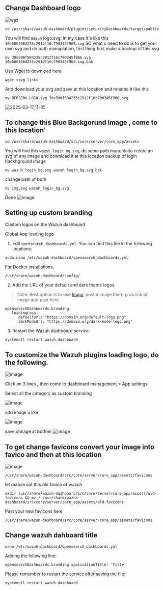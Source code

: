## Change Dashboard logo


![waz](https://github.com/user-attachments/assets/e3b60358-9e12-49d6-899d-9e4cd32a6c65)

```
cd /usr/share/wazuh-dashboard/plugins/securityDashboards/target/public
```
You will find `Wazuh` logo.svg. In my case it's like this `30e500f584235c2912f16c790345f966.svg`
SO what u need to do is to get your own svg and do path manuplation, first thing first make a backup of this svg
```
mv 30e500f584235c2912f16c790345f966.svg 30e500f584235c2912f16c790345f966.svg.bak
```
Use Wget to download here
```
wget <svg link>
```
And download your svg and save at this location and rename it like this
```
mv BERSERK-LOGO.svg 30e500f584235c2912f16c790345f966.svg
```
![2025-03-17_11-35](https://github.com/user-attachments/assets/87361985-3f81-4552-9e12-53eb5435f995)

## To change this Blue Backgorund Image , come to this location'
```
cd /usr/share/wazuh-dashboard/src/core/server/core_app/assets
```
You will find this `wazuh_login_bg.svg`, do same path manuplatio
create an svg of any image and download it at this location
backup of login backhground image
```
mv wazuh_login_bg.svg wazuh_login_bg.svg.bak
```
change path of both
```
mv img.svg wazuh_login_bg.svg
```
Done
![image](https://github.com/user-attachments/assets/1d8a68dd-c89c-443e-a823-641046e1620e)


## Setting up custom branding

Custom logos on the Wazuh dashboard

Global App loading logo

1. Edit `opensearch_dashboards.yml`. You can find this file in the following locations:
```
sudo nano /etc/wazuh-dashboard/opensearch_dashboards.yml
```
For Docker installations.
```
/usr/share/wazuh-dashboard/config/
```

2. Add the URL of your default and dark theme logos.

> Note: Best option is to use [Imgur](https://imgur.com/). post a image there grab link of image and past here
```
opensearchDashboards.branding:
   loadingLogo:
      defaultUrl: "https://domain.org/default-logo.png"
      darkModeUrl: "https://domain.org/dark-mode-logo.png"
```

3. Restart the Wazuh dashboard service:

```
systemctl restart wazuh-dashboard
```

## To customize the Wazuh plugins loading logo, do the following.

![image](https://github.com/user-attachments/assets/c13e1781-28b3-4bef-8a55-d6a50f24c812)

Click on 3 lines , then come to dashboard management > App settings


Select all the category as custom branding

![image](https://github.com/user-attachments/assets/68e54785-abca-42be-b81a-9df9cb29fe48)

add image u like

![image](https://github.com/user-attachments/assets/f0f335ac-60e5-407e-9af2-975af1f37106)

save chnage at bottom 
![image](https://github.com/user-attachments/assets/d455ec83-5327-4cf7-b61e-4d710d3a7297)



## To get change favicons convert your image into favico and then at this location
![image](https://github.com/user-attachments/assets/fcfdc052-f941-4029-a857-931cbb100970)

```
/usr/share/wazuh-dashboard/src/core/server/core_app/assets/favicons
```
let maove out this old favico of wazuh
```
mkdir /usr/share/wazuh-dashboard/src/core/server/core_app/assets/old-favicons && mv * /usr/share/wazuh-dashboard/src/core/server/core_app/assets/old-favicons
```

Past your new favicons here
```
/usr/share/wazuh-dashboard/src/core/server/core_app/assets/favicons
```

<!--
opensearchDashboards.branding:
   loadingLogo:
      defaultUrl: "https://i.imgur.com/xKck6D7.png"
      darkModeUrl: "https://i.imgur.com/xKck6D7.png"
-->

## Change wazuh dahboard title
```
nano /etc/wazuh-dashboard/opensearch_dashboards.yml
```
Adding the following line:
```
opensearchDashboards.branding.applicationTitle: 'Title'
```
Please remember to restart the service after saving the file:
```
systemctl restart wazuh-dashboard
```
